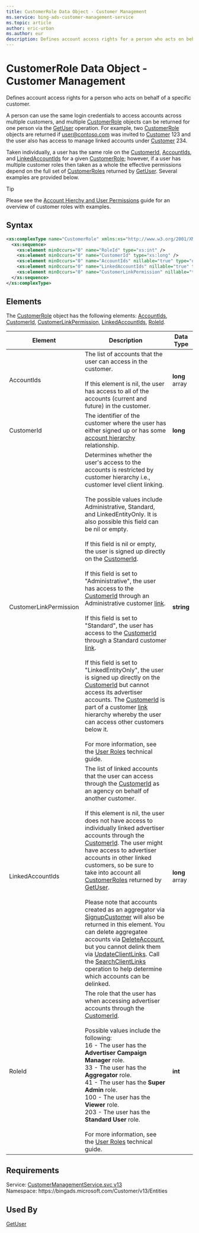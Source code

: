 ```yaml
---
title: CustomerRole Data Object - Customer Management
ms.service: bing-ads-customer-management-service
ms.topic: article
author: eric-urban
ms.author: eur
description: Defines account access rights for a person who acts on behalf of a specific customer.
---
```

# CustomerRole Data Object - Customer Management
Defines account access rights for a person who acts on behalf of a specific customer.  

A person can use the same login credentials to access accounts across multiple customers, and multiple [CustomerRole](customerrole.md) objects can be returned for one person via the [GetUser](getuser.md) operation. For example, two [CustomerRole](customerrole.md) objects are returned if user@contoso.com was invited to [Customer](customer.md#id) 123 and the user also has access to manage linked accounts under [Customer](customer.md#id) 234. 

Taken individually, a user has the same role on the [CustomerId](customerrole.md#customerid), [AccountIds](customerrole.md#accountids), and [LinkedAccountIds](customerrole.md#linkedaccountids) for a given [CustomerRole](customerrole.md); however, if a user has multiple customer roles then taken as a whole the effective permissions depend on the full set of [CustomerRoles](getuser.md#customerroles) returned by [GetUser](getuser.md). Several examples are provided below. 

> [!TIP]
> Please see the [Account Hierchy and User Permissions](../guides/account-hierarchy-permissions.md) guide for an overview of customer roles with examples. 

## Syntax
```xml
<xs:complexType name="CustomerRole" xmlns:xs="http://www.w3.org/2001/XMLSchema">
  <xs:sequence>
    <xs:element minOccurs="0" name="RoleId" type="xs:int" />
    <xs:element minOccurs="0" name="CustomerId" type="xs:long" />
    <xs:element minOccurs="0" name="AccountIds" nillable="true" type="q7:ArrayOflong" xmlns:q7="http://schemas.microsoft.com/2003/10/Serialization/Arrays" />
    <xs:element minOccurs="0" name="LinkedAccountIds" nillable="true" type="q8:ArrayOflong" xmlns:q8="http://schemas.microsoft.com/2003/10/Serialization/Arrays" />
    <xs:element minOccurs="0" name="CustomerLinkPermission" nillable="true" type="xs:string" />
  </xs:sequence>
</xs:complexType>
```

## <a name="elements"></a>Elements

The [CustomerRole](customerrole.md) object has the following elements: [AccountIds](#accountids), [CustomerId](#customerid), [CustomerLinkPermission](#customerlinkpermission), [LinkedAccountIds](#linkedaccountids), [RoleId](#roleid).

|Element|Description|Data Type|
|-----------|---------------|-------------|
|<a name="accountids"></a>AccountIds|The list of accounts that the user can access in the customer.<br/><br/>If this element is nil, the user has access to all of the accounts (current and future) in the customer.|**long** array|
|<a name="customerid"></a>CustomerId|The identifier of the customer where the user has either signed up or has some [account hierarchy](../guides/account-hierarchy-permissions.md#account-hierarchy) relationship.|**long**|
|<a name="customerlinkpermission"></a>CustomerLinkPermission|Determines whether the user's access to the accounts is restricted by customer hierarchy i.e., customer level client linking.<br/><br/>The possible values include Administrative, Standard, and LinkedEntityOnly. It is also possible this field can be nil or empty.<br/><br/>If this field is nil or empty, the user is signed up directly on the [CustomerId](#customerid).<br/><br/>If this field is set to "Administrative", the user has access to the [CustomerId](#customerid) through an Administrative customer [link](clientlink.md).<br/><br/>If this field is set to "Standard", the user has access to the [CustomerId](#customerid) through a Standard customer [link](clientlink.md).<br/><br/>If this field is set to "LinkedEntityOnly", the user is signed up directly on the [CustomerId](#customerid) but cannot access its advertiser accounts. The [CustomerId](#customerid) is part of a customer [link](clientlink.md) hierarchy whereby the user can access other customers below it.<br/><br/>For more information, see the [User Roles](../guides/account-hierarchy-permissions.md#user-roles) technical guide.|**string**|
|<a name="linkedaccountids"></a>LinkedAccountIds|The list of linked accounts that the user can access through the [CustomerId](#customerid) as an agency on behalf of another customer.<br/><br/>If this element is nil, the user does not have access to individually linked advertiser accounts through the [CustomerId](#customerid). The user might have access to advertiser accounts in other linked customers, so be sure to take into account all [CustomerRoles](getuser.md#customerroles) returned by [GetUser](getuser.md).<br/><br/>Please note that accounts created as an aggregator via [SignupCustomer](signupcustomer.md) will also be returned in this element. You can delete aggregatee accounts via [DeleteAccount](deleteaccount.md), but you cannot delink them via [UpdateClientLinks](updateclientlinks.md). Call the [SearchClientLinks](searchclientlinks.md) operation to help determine which accounts can be delinked.|**long** array|
|<a name="roleid"></a>RoleId|The role that the user has when accessing advertiser accounts through the [CustomerId](#customerid).<br/><br/>Possible values include the following:<br/>16 - The user has the **Advertiser Campaign Manager** role.<br/>33 - The user has the **Aggregator** role.<br/>41 - The user has the **Super Admin** role.<br/>100 - The user has the **Viewer** role.<br/>203 - The user has the **Standard User** role.<br/><br/>For more information, see the [User Roles](../guides/account-hierarchy-permissions.md#user-roles) technical guide.|**int**|

## Requirements
Service: [CustomerManagementService.svc v13](https://clientcenter.api.bingads.microsoft.com/Api/CustomerManagement/v13/CustomerManagementService.svc)  
Namespace: https\://bingads.microsoft.com/Customer/v13/Entities  

## Used By
[GetUser](getuser.md)  
